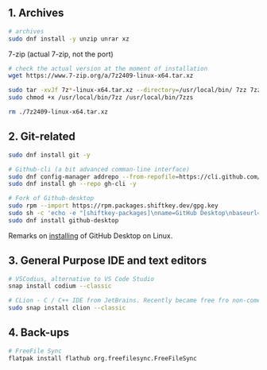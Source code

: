 
## 1. Archives

```bash
# archives
sudo dnf install -y unzip unrar xz
```

7-zip (actual 7-zip, not the port)

```bash
# check the actual version at the moment of installation
wget https://www.7-zip.org/a/7z2409-linux-x64.tar.xz

sudo tar -xvJf 7z*-linux-x64.tar.xz --directory=/usr/local/bin/ 7zz 7zzs
sudo chmod +x /usr/local/bin/7zz /usr/local/bin/7zzs

rm ./7z2409-linux-x64.tar.xz
```

## 2. Git-related

```bash
sudo dnf install git -y

# Github-cli (a bit advanced comman-line interface)
sudo dnf config-manager addrepo --from-repofile=https://cli.github.com/packages/rpm/gh-cli.repo
sudo dnf install gh --repo gh-cli -y

# Fork of Github-desktop
sudo rpm --import https://rpm.packages.shiftkey.dev/gpg.key
sudo sh -c 'echo -e "[shiftkey-packages]\nname=GitHub Desktop\nbaseurl=https://rpm.packages.shiftkey.dev/rpm/\nenabled=1\ngpgcheck=1\nrepo_gpgcheck=1\ngpgkey=https://rpm.packages.shiftkey.dev/gpg.key" > /etc/yum.repos.d/shiftkey-packages.repo'
sudo dnf install github-desktop
```

Remarks on [installing](https://github.com/shiftkey/desktop) of GitHub Desktop on Linux.
## 3. General Purpose IDE and text editors

```bash
# VSCodius, alternative to VS Code Studio
snap install codium --classic

# CLion - C / C++ IDE from JetBrains. Recently became free fro non-comercial use
sudo snap install clion --classic
```

## 4. Back-ups

```bash
# FreeFile Sync
flatpak install flathub org.freefilesync.FreeFileSync
```